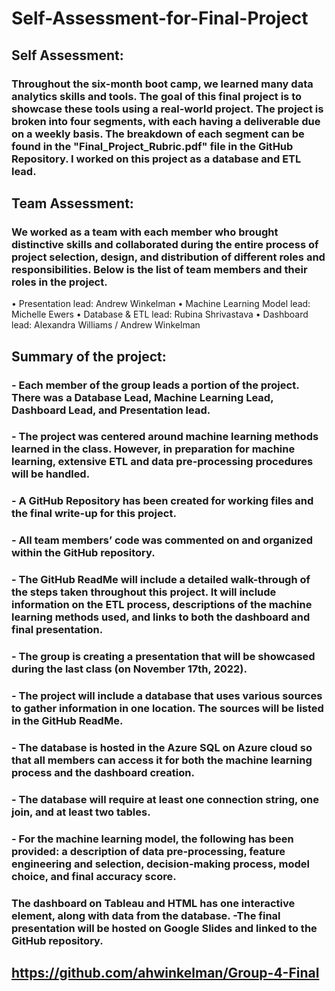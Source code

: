 # Self-Assessment-for-Final-Project

## Self Assessment:
### Throughout the six-month boot camp, we learned many data analytics skills and tools. The goal of this final project is to showcase these tools using a real-world project.  The project is broken into four segments, with each having a deliverable due on a weekly basis. The breakdown of each segment can be found in the "Final_Project_Rubric.pdf" file in the GitHub Repository.  I worked on this project as a database and ETL lead.

## Team Assessment:
### We worked as a team with each member who brought distinctive skills and collaborated during the entire process of project selection, design, and distribution of different roles and responsibilities.  Below is the list of team members and their roles in the project.
•	Presentation lead: Andrew Winkelman
•	Machine Learning Model lead: Michelle Ewers
•	Database & ETL lead: Rubina Shrivastava
•	Dashboard lead: Alexandra Williams / Andrew Winkelman


## Summary of the project:
### - Each member of the group leads a portion of the project. There was a Database Lead, Machine Learning Lead, Dashboard Lead, and Presentation lead.
### - The project was centered around machine learning methods learned in the class. However, in preparation for machine learning, extensive ETL and data pre-processing procedures will be handled.
### - A GitHub Repository has been created for working files and the final write-up for this project.
### - All team members’ code was commented on and organized within the GitHub repository.
### - The GitHub ReadMe will include a detailed walk-through of the steps taken throughout this project. It will include information on the ETL process, descriptions of the machine learning methods used, and links to both the dashboard and final presentation.
### - The group is creating a presentation that will be showcased during the last class (on November 17th, 2022). 
### - The project will include a database that uses various sources to gather information in one location. The sources will be listed in the GitHub ReadMe.
### - The database is hosted in the Azure SQL on Azure cloud so that all members can access it for both the machine learning process and the dashboard creation. 
### - The database will require at least one connection string, one join, and at least two tables. 
### - For the machine learning model, the following has been provided: a description of data pre-processing, feature engineering and selection, decision-making process, model choice, and final accuracy score.
### The dashboard on Tableau and HTML has one interactive element, along with data from the database. -The final presentation will be hosted on Google Slides and linked to the GitHub repository. 

 ## https://github.com/ahwinkelman/Group-4-Final
